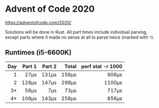 # Advent of Code 2020

https://adventofcode.com/2020/

Solutions will be done in Rust. All part times include individual parsing, except parts where it made no sense at all to parse twice (marked with `*`).

## Runtimes (i5-6600K)

| Day |  Part 1 |  Part 2 |   Total | perf stat -r 1000 |
|----:|--------:|--------:|--------:|------------------:|
| 1   |    27µs |   131µs |   158µs |             906µs |
| 2   |   128µs |   147µs |   298µs |            1100µs |
| 3*  |    56µs |     7µs |    73µs |             717µs |
| 4*  |   108µs |   143µs |   258µs |             856µs |